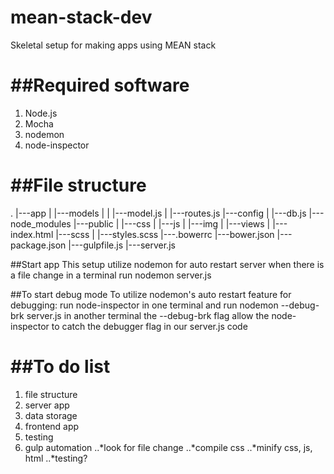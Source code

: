 # mean-stack-dev
Skeletal setup for making apps using MEAN stack

##Required software
=====
1. Node.js
2. Mocha
3. nodemon
4. node-inspector

##File structure
=====
.
|---app
|  |---models
|  |  |---model.js <database model for CRUD operation>
|  |---routes.js
|---config
|  |---db.js
|---node_modules
|---public <front end stuff>
|  |---css
|  |---js
|  |---img
|  |---views
|  |---index.html
|---scss <sass stuff>
|  |---styles.scss
|---.bowerrc
|---bower.json
|---package.json
|---gulpfile.js
|---server.js


##Start app
This setup utilize nodemon for auto restart server when there is a file change
in a terminal run nodemon server.js

##To start debug mode
To utilize nodemon's auto restart feature for debugging:
run node-inspector in one terminal
and run nodemon --debug-brk server.js in another terminal
the --debug-brk flag allow the node-inspector to catch the debugger flag in our server.js code

##To do list
=====
1. file structure
2. server app
3. data storage
4. frontend app
5. testing
6. gulp automation
..*look for file change
..*compile css
..*minify css, js, html
..*testing?
